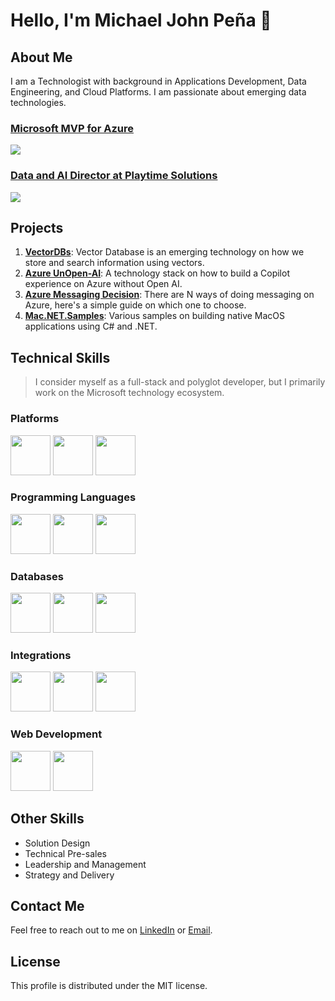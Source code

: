 # Hello, I'm Michael John Peña 👋

## About Me
I am a Technologist with background in Applications Development, Data Engineering, and Cloud Platforms. I am passionate about emerging data technologies.

### [Microsoft MVP for Azure](https://mvp.microsoft.com/en-US/MVP/profile/1ecd6371-e357-e511-810a-c4346bac0abc)
<img src="https://github.com/mjtpena/mjtpena/assets/19221213/2da4ee51-2f42-444c-a5a8-657269affac7"/>

### [Data and AI Director at Playtime Solutions](https://playtimesolutions.com.au)
<img src="https://github.com/mjtpena/mjtpena/assets/19221213/279a911a-850b-4993-9a79-f9d4d1990f06"/>

## Projects

1. [**VectorDBs**](https://github.com/mjtpena/vector-dbs): Vector Database is an emerging technology on how we store and search information using vectors.
2. [**Azure UnOpen-AI**](https://github.com/mjtpena/azure-unopenai): A technology stack on how to build a Copilot experience on Azure without Open AI.
3. [**Azure Messaging Decision**](https://github.com/mjtpena/azure-messaging-decision): There are N ways of doing messaging on Azure, here's a simple guide on which one to choose.
4. [**Mac.NET.Samples**](https://github.com/mjtpena/Mac.NET.Samples): Various samples on building native MacOS applications using C# and .NET.

## Technical Skills
> I consider myself as a full-stack and polyglot developer, but I primarily work on the Microsoft technology ecosystem.


### Platforms
<p>
<img src="https://cdn.jsdelivr.net/gh/devicons/devicon/icons/azure/azure-original.svg" height=64 width=64/>
<img src="https://github.com/mjtpena/mjtpena/assets/19221213/39edd18c-792f-4230-887b-8525a1c9404d" height=64 width=64/>
<img src="http://code.benco.io/icon-collection/azure-icons/Kubernetes-Services.svg" height=64 width=64 />
</p>

### Programming Languages 
<p>
<img src="https://cdn.jsdelivr.net/gh/devicons/devicon/icons/csharp/csharp-original.svg" height=64 width=64/> 
<img src="https://cdn.jsdelivr.net/gh/devicons/devicon/icons/typescript/typescript-original.svg" height=64 width=64/> 
<img src="https://cdn.jsdelivr.net/gh/devicons/devicon/icons/python/python-original.svg" height=64 width=64/>
</p>
          
### Databases
<p>
<img src="http://code.benco.io/icon-collection/azure-icons/SQL-Database.svg" height=64 width=64 />
<img src="http://code.benco.io/icon-collection/azure-icons/Azure-Cosmos-DB.svg" height=64 width=64 />
<img src="https://cdn.jsdelivr.net/gh/devicons/devicon/icons/redis/redis-original.svg" height=64 width=64 />
</p>

### Integrations
<p>
<img src="http://code.benco.io/icon-collection/azure-icons/Function-Apps.svg" height=64 width=64 />
<img src="http://code.benco.io/icon-collection/azure-icons/Event-Grid-Domains.svg" height=64 width=64 />
<img src="http://code.benco.io/icon-collection/azure-icons/Event-Hubs.svg" height=64 width=64 />
</p>

### Web Development
<p>
<img src="https://cdn.jsdelivr.net/gh/devicons/devicon/icons/dotnetcore/dotnetcore-original.svg" height=64 width=64/>
<img src="https://cdn.jsdelivr.net/gh/devicons/devicon/icons/react/react-original.svg" height=64 width=64/>
</p>

## Other Skills
- Solution Design
- Technical Pre-sales
- Leadership and Management
- Strategy and Delivery

## Contact Me
Feel free to reach out to me on [LinkedIn](https://www.linkedin.com/in/michaeljohnpena/) or [Email](mailto:michael@datachain.consulting).

## License
This profile is distributed under the MIT license.
